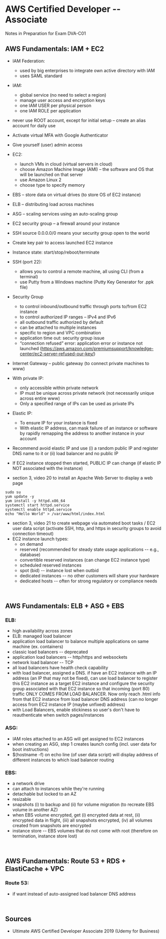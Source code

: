 # AWS Certified Developer -- Associate
Notes in Preparation for Exam DVA-C01

## AWS Fundamentals: IAM + EC2

- IAM Federation:
   -	used by big enterprises to integrate own active directory with IAM
   -	uses SAML standard
- IAM:
   -	global service (no need to select a region)
   -	manage user access and encryption keys 
   -	one IAM USER per physical person
  -	one IAM ROLE per application
- never use ROOT account, except for initial setup – create an alias account for daily use
- Activate virtual MFA with Google Authenticator
- Give yourself (user) admin access
- EC2:
   -	launch VMs in cloud (virtual servers in cloud)
   -	choose Amazon Machine Image (AMI) – the software and OS that will be launched on that server
   -	use Amazon Linux 2
   -	choose type to specify memory
- EBS – store data on virtual drives (to store OS of EC2 instance)
- ELB – distributing load across machines
- ASG – scaling services using an auto-scaling group
- EC2 security group – a firewall around your instance
- SSH source 0.0.0.0/0 means your security group open to the world
- Create key pair to access launched EC2 instance
- Instance state: start/stop/reboot/terminate
- SSH (port 22):
   -	allows you to control a remote machine, all using CLI (from a terminal)
   -	use Putty from a Windows machine (Putty Key Generator for .ppk file)
- Security Group
   -	to control inbound/outbound traffic through ports to/from EC2 instance
   -	to control authorized IP ranges – IPv4 and IPv6
   -	all outbound traffic authorized by default
   -	can be attached to multiple instances
   -	specific to region and VPC combination
   -	application time out: security group issue
   -	“connection refused” error: application error or instance not launched (https://aws.amazon.com/premiumsupport/knowledge-center/ec2-server-refused-our-key/)
- Internet Gateway – public gateway (to connect private machines to www)
- With private IP:
   -	only accessible within private network
   -	IP must be unique across private network (not necessarily unique across entire www)
   -	Only a specified range of IPs can be used as private IPs
- Elastic IP:
   -	To ensure IP for your instance is fixed
   -	With elastic IP address, can mask failure of an instance or software by rapidly remapping the address to another instance in your account
- Recommend avoid elastic IP and use (i) a random public IP and register DNS name to it or (ii) load balancer and no public IP
- If EC2 instance stopped then started, PUBLIC IP can change (if elastic IP NOT associated with the instance)

- section 3, video 20 to install an Apache Web Server to display a web page
```
sudo su
yum update -y
yum install -y httpd.x86_64
systemctl start httpd.service
systemctl enable httpd.service
echo "Hello World" > /var/www/html/index.html
```
- section 3, video 21  to create webpage via automated boot tasks / EC2 user data script (activate SSH, http, and https in security groups to avoid connection timeout)
- EC2 instance launch types:
   - on demand
   - reserved (recommended for steady state usage applications -- e.g., database)
   - convertible reserved instances (can change EC2 instance type)
   - scheduled reserved instances
   - spot (bid) -- instance lost when outbid
   - dedicated instances -- no other customers will share your hardware
   - dedicated hosts -- often for strong regulatory or compliance needs
<br>

## AWS Fundamentals: ELB + ASG + EBS
### ELB:
- high availability across zones
- ELB: managed load balancer
- application load balancer to balance multiple applications on same machine (ex. containers)
- classic load balancers -- deprecated
- application load balancers -- http/https and websockets
- network load balancer -- TCP
- all load balancers have health check capability
- with load balancer, assigned a DNS.  if have an EC2 instance with an IP address (an IP that may not be fixed), can use load balancer to register this EC2 instance as a target EC2 instance and configure the security group associated with that EC2 instance so that incoming (port 80) traffic ONLY COMES FROM LOAD BALANCER.  Now only reach .html info from that EC2 instance from load balancer DNS address (can no longer access from EC2 instance IP (maybe unfixed) address)
- with Load Balancers, enable stickiness so user's don't have to reauthenticate when switch pages/instances

### ASG:
- IAM roles attached to an ASG will get assigned to EC2 instances
- when creating an ASG, step 1 creates launch config (incl. user data for boot instructions)
- $(hostname -f) on echo line (of user data script) will display address of different instances to which load balancer routing

### EBS:
- a network drive
- can attach to instances while they're running
- detachable but locked to an AZ
- resizable
- snapshots (i) to backup and (ii) for volume migration (to recreate EBS volume in another AZ)
- when EBS volume encrypted, get (i) encrypted data at rest, (ii) encrypted data in flight, (iii) all snapshots encrypted, (iv) all volumes created from snapshots are encrypted
- instance store -- EBS volumes that do not come with root (therefore on termination, instance store lost)

<br>

## AWS Fundamentals: Route 53 + RDS + ElastiCache + VPC
### Route 53: 
- if want instead of auto-assigned load balancer DNS address
<br>

## Sources
- Ultimate AWS Certified Developer Associate 2019 (Udemy for Business)
